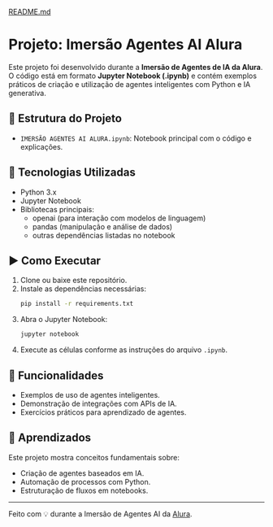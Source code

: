 [README.md](https://github.com/user-attachments/files/22311526/README.md)
# Projeto: Imersão Agentes AI Alura

Este projeto foi desenvolvido durante a **Imersão de Agentes de IA da Alura**.  
O código está em formato **Jupyter Notebook (.ipynb)** e contém exemplos práticos de criação e utilização de agentes inteligentes com Python e IA generativa.

## 📂 Estrutura do Projeto
- `IMERSÃO AGENTES AI ALURA.ipynb`: Notebook principal com o código e explicações.

## 🚀 Tecnologias Utilizadas
- Python 3.x
- Jupyter Notebook
- Bibliotecas principais:
  - openai (para interação com modelos de linguagem)
  - pandas (manipulação e análise de dados)
  - outras dependências listadas no notebook

## ▶️ Como Executar
1. Clone ou baixe este repositório.
2. Instale as dependências necessárias:
   ```bash
   pip install -r requirements.txt
   ```
3. Abra o Jupyter Notebook:
   ```bash
   jupyter notebook
   ```
4. Execute as células conforme as instruções do arquivo `.ipynb`.

## 🧩 Funcionalidades
- Exemplos de uso de agentes inteligentes.
- Demonstração de integrações com APIs de IA.
- Exercícios práticos para aprendizado de agentes.

## 📖 Aprendizados
Este projeto mostra conceitos fundamentais sobre:
- Criação de agentes baseados em IA.
- Automação de processos com Python.
- Estruturação de fluxos em notebooks.

---
Feito com 💡 durante a Imersão de Agentes AI da [Alura](https://www.alura.com.br).
